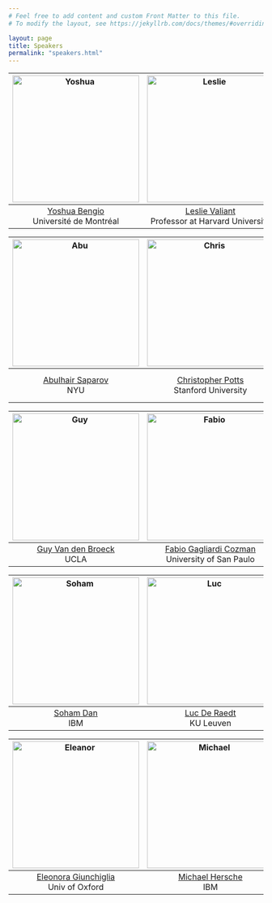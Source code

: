 ```yaml
---
# Feel free to add content and custom Front Matter to this file.
# To modify the layout, see https://jekyllrb.com/docs/themes/#overriding-theme-defaults

layout: page
title: Speakers
permalink: "speakers.html"
---
```



<img src="https://neurosymbolic.github.io/nsss2023/data/yoshua.jpeg" alt="Yoshua" width="250"/>|  <img src="https://neurosymbolic.github.io/nsss2023/data/les.jpeg" alt="Leslie" width="250"/> |  <img src="https://ml.unife.it/wp-content/uploads/2019/05/fabrizio.riguzzi500-e1558077965634.png" alt="Benjamin" width="250"/> |
:---------------:|:---------------:|:-------------:
[Yoshua Bengio](https://yoshuabengio.org/)<br>Université de Montréal | [Leslie Valiant](https://people.seas.harvard.edu/~valiant/)<br>Professor at Harvard University | [Fabrizio Riguzzi](https://ml.unife.it/fabrizio-riguzzi/)<br>University of Ferrara


<img src="https://media.licdn.com/dms/image/C4E03AQHmxJrWsbPXoQ/profile-displayphoto-shrink_800_800/0/1644262326862?e=1697673600&v=beta&t=V2XyKAxOxsO833dGYI3O-3Yd-tuH5ZOYZclziog2YUU" alt="Abu" width="250"/>|  <img src="https://scholar.googleusercontent.com/citations?view_op=medium_photo&user=3j08YoAAAAAJ&citpid=3" alt="Chris" width="250"/> |  <img src="https://benjamingrosof.com/wp-content/uploads/2013/05/photo-Grosof-201305.jpg" alt="Benjamin" width="250"/> |
:---------------:|:---------------:|:-------------:
[Abulhair Saparov](https://asaparov.org/)<br>NYU | [Christopher Potts](https://web.stanford.edu/~cgpotts/)<br>Stanford University | [Benjamin Grosof](https://benjamingrosof.com/)<br>AI Software Technology Innovator and Leader


<img src="https://web.cs.ucla.edu/~guyvdb/img/photo.jpg" alt="Guy" width="250"/>|  <img src="https://neurosymbolic.github.io/nsss2023/data/fabio.png" alt="Fabio" width="250"/> |  <img src="https://pbs.twimg.com/profile_images/716099845224861696/xVk9MoCM_400x400.jpg" alt="Naoki" width="250"/> |
:---------------:|:---------------:|:-------------:
[Guy Van den Broeck](https://web.cs.ucla.edu/~guyvdb/)<br>UCLA | [Fabio Gagliardi Cozman](http://sites.poli.usp.br/p/fabio.cozman/)<br>University of San Paulo | [Naoki Abe](https://researcher.watson.ibm.com/researcher/view.php?person=us-nabe)<br>IBM


<img src="https://scholar.googleusercontent.com/citations?view_op=medium_photo&user=nOsmu8UAAAAJ&citpid=7" alt="Soham" width="250"/>|  <img src="https://neurosymbolic.github.io/nsss2023/data/luc.jpeg" alt="Luc" width="250"/> |  <img src="https://media.licdn.com/dms/image/C4E03AQGoyK6hAguS2A/profile-displayphoto-shrink_800_800/0/1517728473291?e=1696464000&v=beta&t=jzSN7lpkTY8oFao0T0vBqxgYu_8AwKY330FSJe_j3Jo" alt="Parikshit" width="250"/> |
:---------------:|:---------------:|:-------------:
[Soham Dan](https://scholar.google.com/citations?user=nOsmu8UAAAAJ&hl=en)<br>IBM | [Luc De Raedt](https://wms.cs.kuleuven.be/people/lucderaedt)<br>KU Leuven | [Parikshit Ram](https://www.linkedin.com/in/parikshit-ram-4861325/)<br>IBM


<img src="https://media.licdn.com/dms/image/C4D03AQExXUoJO3hDSw/profile-displayphoto-shrink_800_800/0/1578500201916?e=1697673600&v=beta&t=ojeMtsUx2KWOm4-QnlzXa629p2CTCHa_LCSeXUFU82c" alt="Eleanor" width="250"/>|  <img src="https://media.licdn.com/dms/image/D4E03AQGqMtsrjzMnpA/profile-displayphoto-shrink_800_800/0/1682261595224?e=2147483647&v=beta&t=e-xhT3SzfNKKjJMxcOFJm3wtJaEuLf9pZWtpAFZryjw" alt="Michael" width="250"/> |  <img src="https://media.licdn.com/dms/image/C4D03AQGofJNy0Ttjjw/profile-displayphoto-shrink_800_800/0/1516284049786?e=1697673600&v=beta&t=QZS3MgsIgRD5v8gN69i1bCSOM7HqmTWsmCcgsN1l89I" alt="Tim" width="250"/> |
:---------------:|:---------------:|:-------------:
[Eleonora Giunchiglia](https://www.cs.ox.ac.uk/people/eleonora.giunchiglia/)<br>Univ of Oxford | [Michael Hersche](https://scholar.google.ch/citations?user=uhC6m3EAAAAJ&hl=en)<br>IBM | [Tim Klinger](https://researcher.watson.ibm.com/researcher/view.php?person=us-tklinger)<br>IBM
